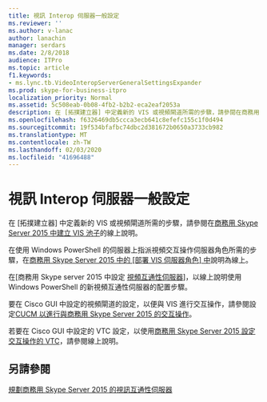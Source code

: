 ```yaml
---
title: 視訊 Interop 伺服器一般設定
ms.reviewer: ''
ms.author: v-lanac
author: lanachin
manager: serdars
ms.date: 2/8/2018
audience: ITPro
ms.topic: article
f1.keywords:
- ms.lync.tb.VideoInteropServerGeneralSettingsExpander
ms.prod: skype-for-business-itpro
localization_priority: Normal
ms.assetid: 5c508eab-0b08-4fb2-b2b2-eca2eaf2053a
description: 在 [拓撲建立器] 中定義新的 VIS 或視頻閘道所需的步驟，請參閱在商務用 Skype Server 2015 中建立 VIS 池子的線上說明。
ms.openlocfilehash: f6326469db5ccca3ecb641c8efefc155c1f0d494
ms.sourcegitcommit: 19f534bfafbc74dbc2d381672b0650a3733cb982
ms.translationtype: MT
ms.contentlocale: zh-TW
ms.lasthandoff: 02/03/2020
ms.locfileid: "41696488"
---
```

# <a name="video-interop-server-general-settings"></a>視訊 Interop 伺服器一般設定
 
在 [拓撲建立器] 中定義新的 VIS 或視頻閘道所需的步驟，請參閱在[商務用 Skype Server 2015 中建立 VIS 池子](../../deploy/deploy-video-interop-server/create-a-vis-pool.md)的線上說明。
  
在使用 Windows PowerShell 的伺服器上指派視頻交互操作伺服器角色所需的步驟，在[商務用 Skype Server 2015 中的 [部署 VIS 伺服器角色] 中](../../deploy/deploy-video-interop-server/deploy-the-vis-server-role.md)說明為線上。
  
在[商務用 Skype server 2015 中設定 [視頻互通性伺服器](../../deploy/deploy-video-interop-server/configure-the-vis.md)]，以線上說明使用 Windows PowerShell 的新視頻互通性伺服器的配置步驟。
  
 要在 Cisco GUI 中設定的視頻閘道的設定，以便與 VIS 進行交互操作，請參閱設定[CUCM 以進行與商務用 Skype Server 2015 的交互操作](../../deploy/deploy-video-interop-server/configure-cucm-for-interoperation.md)。
  
 若要在 Cisco GUI 中設定的 VTC 設定，以使用[商務用 Skype Server 2015 設定交互操作的 VTC](../../deploy/deploy-video-interop-server/configure-a-vtc-for-interoperation.md)，請參閱線上說明。
  
## <a name="see-also"></a>另請參閱

[規劃商務用 Skype Server 2015 的視訊互通性伺服器](../../plan-your-deployment/video-interop-server.md)
